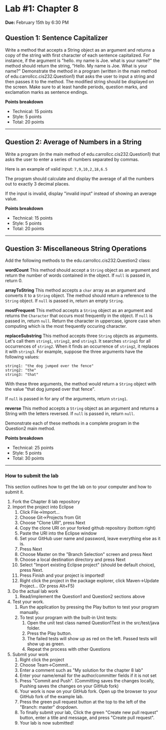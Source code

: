 # Lab #1: Chapter 8
**Due:** February 15th by 6:30 PM

## Question 1: Sentence Capitalizer

Write a method that accepts a String object as an argument and returns a copy of the string with first character of each sentence capitalized. For instance, if the argument is "hello. my name is Joe. what is your name?" the method should return the string, "Hello. My name is Joe. What is your name?" Demonstrate the method in a program (written in the main method of edu.carrollcc.cis232.Question1) that asks the user to input a string and then passes it to the method. The modified string should be displayed on the screen.  Make sure to at least handle periods, question marks, and exclamation marks as sentence endings.

**Points breakdown**

- Technical: 15 points
- Style: 5 points
- Total: 20 points

-----
## Question 2: Average of Numbers in a String

Write a program (in the main method of edu.carrollcc.cis232.Question1) that asks the user to enter a series of numbers separated by commas. 

Here is an example of valid input:
`7,9,10,2,18,6.5`

The program should calculate and display the average of all the numbers out to exactly 3 decimal places.

If the input is invalid, display "invalid input" instead of showing an average value.

**Points breakdown**

- Technical: 15 points
- Style: 5 points
- Total: 20 points

-----
## Question 3: Miscellaneous String Operations

Add the following methods to the edu.carrollcc.cis232.Question2 class:

**wordCount** This method should accept a `String` object as an argument and return the number of words contained in the object.  If `null` is passed in, return 0.

**arrayToString** This method accepts a `char` array as an argument and converts it to a `String` object. The method should return a reference to the `String` object. If `null` is passed in, return an empty `String`.

**mostFrequent** This method accepts a `String` object as an argument and returns the `Character` that occurs most frequently in the object.  If `null` is passed in, return `null`.  Return the character in uppercase, ignore case when computing which is the most frequently occuring character.

**replaceSubstring** This method accepts three `String` objects as arguments. Let's call them `string1`, `string2`, and `string3`. It searches `string1` for all occurrences of `string2`. When it finds an occurrence of `string2`, it replaces it with `string3`. For example, suppose the three arguments have the following values:

	string1: "the dog jumped over the fence"
	string2: "the"
	string3: "that"
	
With these three arguments, the method would return a `String` object with the value "that dog jumped over that fence".

If `null` is passed in for any of the arguments, return `string1`.
	
**reverse** This method accepts a `String` object as an argument and returns a String with the letters reversed. If `null` is passed in, return `null`.

Demonstrate each of these methods in a complete program in the Question2 main method.

**Points breakdown**

- Technical: 25 points
- Style: 5 points
- Total: 30 points

----
### How to submit the lab
This section outlines how to get the lab on to your computer and how to submit it.

1. Fork the Chapter 8 lab repository
2. Import the project into Eclipse
	1. Click File->Import...
	2. Choose Git->Projects from Git
	3. Choose "Clone URI", press Next
	4. Copy the clone URI on your forked github repository (bottom right)
	5. Paste the URI into the Eclipse window
	6. Set your GitHub user name and password, leave everything else as it is.
	7. Press Next
	8. Choose Master on the "Branch Selection" screen and press Next
	9. Choose a local destination directory and press Next
	10. Select "Import existing Eclipse project" (should be default choice), press Next.
	11. Press Finish and your project is imported!
	12. Right click the project in the package explorer, click Maven->Update Project... (Or press Alt+F5)
3. Do the actual lab work
	1. Read/implement the Question1 and Question2 sections above
5. Test your work.
	1. Run the application by pressing the Play button to test your program manually.
	2. To test your program with the built-in Unit tests: 
		1. Open the unit test class named Question1Test in the src/test/java folder.
		2. Press the Play button.
		3. The failed tests will show up as red on the left. Passed tests will show up as green.
		4. Repeat the process with other Questions
6. Submit your work
	1. Right click the project
	2. Choose Team->Commit...
	3. Enter a comment such as "My solution for the chapter 8 lab"
	4. Enter your name/email for the author/committer fields if it is not set
	5. Press "Commit and Push". (Committing saves the changes locally, Pushing saves the changes on your GitHub fork)
	6. Your work is now on your GitHub fork.  Open up the browser to your GitHub fork of the example lab.
	7. Press the green pull request button at the top to the left of the "Branch: master" dropdown.
	8. To finally submit your lab, Click the green "Create new pull request" button, enter a title and message, and press "Create pull request".
	9. Your lab is now submitted!
